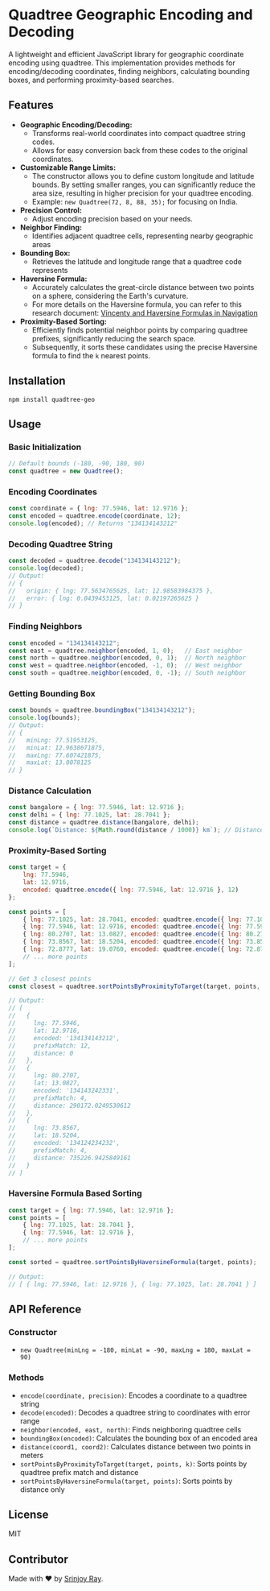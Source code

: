 # Quadtree Geographic Encoding and Decoding

A lightweight and efficient JavaScript library for geographic coordinate encoding using quadtree. This implementation provides methods for encoding/decoding coordinates, finding neighbors, calculating bounding boxes, and performing proximity-based searches.

## Features


* **Geographic Encoding/Decoding:**
    * Transforms real-world coordinates into compact quadtree string codes.
    * Allows for easy conversion back from these codes to the original coordinates.
* **Customizable Range Limits:**
    * The constructor allows you to define custom longitude and latitude bounds. By setting smaller ranges, you can significantly reduce the area size, resulting in higher precision for your quadtree encoding.
    * Example: `new Quadtree(72, 8, 88, 35);` for focusing on India.
* **Precision Control:**
    * Adjust encoding precision based on your needs.
* **Neighbor Finding:**
    * Identifies adjacent quadtree cells, representing nearby geographic areas
* **Bounding Box:** 
    * Retrieves the latitude and longitude range that a quadtree code represents
* **Haversine Formula:**
    * Accurately calculates the great-circle distance between two points on a sphere, considering the Earth's curvature.
    * For more details on the Haversine formula, you can refer to this research document: [Vincenty and Haversine Formulas in Navigation](https://www.movable-type.co.uk/scripts/latlong.html)
* **Proximity-Based Sorting:**
    * Efficiently finds potential neighbor points by comparing quadtree prefixes, significantly reducing the search space.
    * Subsequently, it sorts these candidates using the precise Haversine formula to find the `k` nearest points.



## Installation

```
npm install quadtree-geo
```

## Usage

### Basic Initialization

```javascript
// Default bounds (-180, -90, 180, 90)
const quadtree = new Quadtree();
```

### Encoding Coordinates

```javascript
const coordinate = { lng: 77.5946, lat: 12.9716 };
const encoded = quadtree.encode(coordinate, 12);
console.log(encoded); // Returns "134134143212"
```

### Decoding Quadtree String

```javascript
const decoded = quadtree.decode("134134143212");
console.log(decoded);
// Output:
// {
//   origin: { lng: 77.5634765625, lat: 12.98583984375 },
//   error: { lng: 0.0439453125, lat: 0.02197265625 }
// }
```

### Finding Neighbors

```javascript
const encoded = "134134143212";
const east = quadtree.neighbor(encoded, 1, 0);   // East neighbor
const north = quadtree.neighbor(encoded, 0, 1);  // North neighbor
const west = quadtree.neighbor(encoded, -1, 0);  // West neighbor
const south = quadtree.neighbor(encoded, 0, -1); // South neighbor
```

### Getting Bounding Box

```javascript
const bounds = quadtree.boundingBox("134134143212");
console.log(bounds);
// Output:
// {
//   minLng: 77.51953125,
//   minLat: 12.9638671875,
//   maxLng: 77.607421875,
//   maxLat: 13.0078125
// }
```

### Distance Calculation

```javascript
const bangalore = { lng: 77.5946, lat: 12.9716 };
const delhi = { lng: 77.1025, lat: 28.7041 };
const distance = quadtree.distance(bangalore, delhi);
console.log(`Distance: ${Math.round(distance / 1000)} km`); // Distance: 1750 km
```

### Proximity-Based Sorting

```javascript
const target = {
    lng: 77.5946,
    lat: 12.9716,
    encoded: quadtree.encode({ lng: 77.5946, lat: 12.9716 }, 12)
};

const points = [
    { lng: 77.1025, lat: 28.7041, encoded: quadtree.encode({ lng: 77.1025, lat: 28.7041 }, 12) }, // Delhi
    { lng: 77.5946, lat: 12.9716, encoded: quadtree.encode({ lng: 77.5946, lat: 12.9716 }, 12) }, // Bangalore
    { lng: 80.2707, lat: 13.0827, encoded: quadtree.encode({ lng: 80.2707, lat: 13.0827 }, 12) }, // Chennai
    { lng: 73.8567, lat: 18.5204, encoded: quadtree.encode({ lng: 73.8567, lat: 18.5204 }, 12) }, // Pune
    { lng: 72.8777, lat: 19.0760, encoded: quadtree.encode({ lng: 72.8777, lat: 19.0760 }, 12) }, // Mumbai
    // ... more points
];

// Get 3 closest points
const closest = quadtree.sortPointsByProximityToTarget(target, points, 3);

// Output:
// [
//   {
//     lng: 77.5946,
//     lat: 12.9716,
//     encoded: '134134143212',
//     prefixMatch: 12,
//     distance: 0
//   },
//   {
//     lng: 80.2707,
//     lat: 13.0827,
//     encoded: '134143242331',
//     prefixMatch: 4,
//     distance: 290172.0249530612
//   },
//   {
//     lng: 73.8567,
//     lat: 18.5204,
//     encoded: '134124234232',
//     prefixMatch: 4,
//     distance: 735226.9425849161
//   }
// ]
```

### Haversine Formula Based Sorting

```javascript
const target = { lng: 77.5946, lat: 12.9716 };
const points = [
    { lng: 77.1025, lat: 28.7041 },
    { lng: 77.5946, lat: 12.9716 },
    // ... more points
];

const sorted = quadtree.sortPointsByHaversineFormula(target, points);

// Output:
// [ { lng: 77.5946, lat: 12.9716 }, { lng: 77.1025, lat: 28.7041 } ]
```

## API Reference

### Constructor
- `new Quadtree(minLng = -180, minLat = -90, maxLng = 180, maxLat = 90)`

### Methods
- `encode(coordinate, precision)`: Encodes a coordinate to a quadtree string
- `decode(encoded)`: Decodes a quadtree string to coordinates with error range
- `neighbor(encoded, east, north)`: Finds neighboring quadtree cells
- `boundingBox(encoded)`: Calculates the bounding box of an encoded area
- `distance(coord1, coord2)`: Calculates distance between two points in meters
- `sortPointsByProximityToTarget(target, points, k)`: Sorts points by quadtree prefix match and distance
- `sortPointsByHaversineFormula(target, points)`: Sorts points by distance only

## License

MIT

## Contributor

Made with ❤️ by [Srinjoy Ray](https://github.com/srinjoyray).

